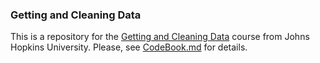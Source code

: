 ### Getting and Cleaning Data

This is a repository for the [Getting and Cleaning Data](https://www.coursera.org/course/getdata) course from Johns Hopkins University. Please, see [CodeBook.md](https://github.com/for-coursera/GACD/blob/master/CodeBook.md) for details.